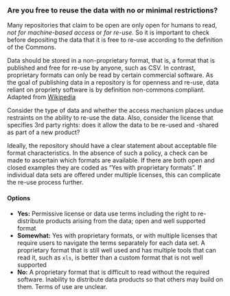 ### Are you free to reuse the data with no or minimal restrictions?

Many repositories that claim to be open are only open for humans to read, *not for machine-based access* or *for re-use*. So it is important to check before depositing the data that it is free to re-use according to the definition of the Commons.

Data should be stored in a non-proprietary format, that is, a format that is published and free for re-use by anyone, such as CSV.  In contrast, proprietary formats can only be read by certain commercial software.  As the goal of publishing data in a repository is for openness and re-use, data reliant on propriety software is by definition non-commons compliant.  Adapted from [Wikipedia](https://en.wikipedia.org/wiki/Proprietary_format)

Consider the type of data and whether the access mechanism places undue restraints on the ability to re-use the data.  Also, consider the license that specifies 3rd party rights: does it allow the data to be re-used and -shared as part of a new product? 

Ideally, the repository should have a clear statement about acceptable file format characteristics.  In the absence of such a policy, a check can be made to ascertain which formats are available.  If there are both open and closed examples they are coded as “Yes with proprietary formats”.  If individual data sets are offered under multiple licenses, this can complicate the re-use process further.

#### Options
* **Yes:**  Permissive license or data use terms including the right to re-distribute products arising from the data;  open and well supported format
* **Somewhat:** Yes with proprietary formats, or with multiple licenses that require users to navigate the terms separately for each data set. A proprietary format that is still well used and has multiple tools that can read it, such as `xls`, is better than a custom format that is not well supported
* **No:**  A proprietary format that is difficult to read without the required software. Inability to distribute data products so that others may build on them. Terms of use are unclear.  
